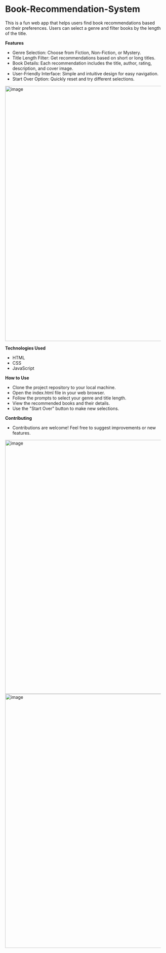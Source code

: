 # Book-Recommendation-System
This is a fun web app that helps users find book recommendations based on their preferences. Users can select a genre and filter books by the length of the title.

**Features**
- Genre Selection: Choose from Fiction, Non-Fiction, or Mystery.
- Title Length Filter: Get recommendations based on short or long titles.
- Book Details: Each recommendation includes the title, author, rating, description, and cover image.
- User-Friendly Interface: Simple and intuitive design for easy navigation.
- Start Over Option: Quickly reset and try different selections.

<img width="824" alt="image" src="https://github.com/user-attachments/assets/1614844e-bf59-4648-a177-739aa5522209">


**Technologies Used**
- HTML
- CSS
- JavaScript

**How to Use**
- Clone the project repository to your local machine.
- Open the index.html file in your web browser.
- Follow the prompts to select your genre and title length.
- View the recommended books and their details.
- Use the "Start Over" button to make new selections.

**Contributing**
- Contributions are welcome! Feel free to suggest improvements or new features.

<img width="820" alt="image" src="https://github.com/user-attachments/assets/4c138c7f-bf9b-4fbf-b08d-49e1ed8a2179">

<img width="820" alt="image" src="https://github.com/user-attachments/assets/52ef21e0-1606-45c6-bcd7-a4a8fd8a08f7">

